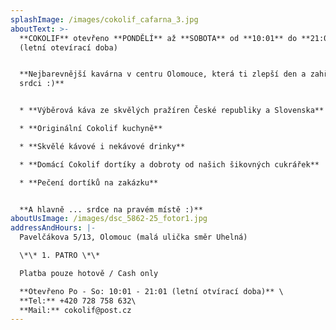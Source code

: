 ```yaml
---
splashImage: /images/cokolif_cafarna_3.jpg
aboutText: >-
  **COKOLIF** otevřeno **PONDĚLÍ** až **SOBOTA** od **10:01** do **21:01**
  (letní otevírací doba)


  **Nejbarevnější kavárna v centru Olomouce, která ti zlepší den a zahřeje na
  srdci :)**


  * **Výběrová káva ze skvělých pražíren České republiky a Slovenska** 

  * **Originální Cokolif kuchyně**

  * **Skvělé kávové i nekávové drinky**

  * **Domácí Cokolif dortíky a dobroty od našich šikovných cukrářek**

  * **Pečení dortíků na zakázku**


  **A hlavně ... srdce na pravém místě :)**
aboutUsImage: /images/dsc_5862-25_fotor1.jpg
addressAndHours: |-
  Pavelčákova 5/13, Olomouc (malá ulička směr Uhelná)

  \*\* 1. PATRO \*\*

  Platba pouze hotově / Cash only

  **Otevřeno Po - So: 10:01 - 21:01 (letní otvírací doba)** \
  **Tel:** +420 728 758 632\
  **Mail:** cokolif@post.cz
---
```


